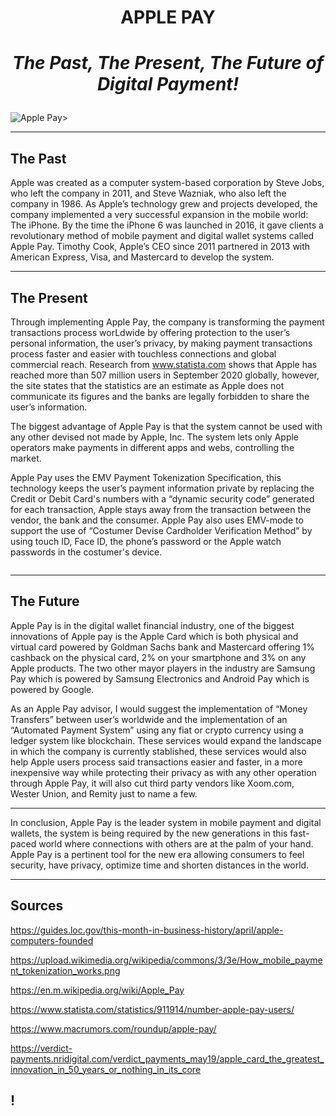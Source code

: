 # <p align="center"> **APPLE PAY**
  
# <p align="center"> *The Past, The Present, The Future of Digital Payment!*

![Apple Pay>](https://www.reuters.com/resizer/q2XiQG4hQEy7zDY8661RzZa5VbY=/1200x0/filters:quality(80)/cloudfront-us-east-2.images.arcpublishing.com/reuters/LU3DJC6JPRKQDNC2VXM6L3ZNO4.jpg)

---
  
## The Past
  
  Apple was created as a computer system-based corporation by Steve Jobs, who left the company in 2011, and Steve Wazniak, who also left the company in 1986. As Apple’s technology grew and projects developed, the company implemented a very successful expansion in the mobile world: The iPhone. By the time the iPhone 6 was launched in 2016, it gave clients a revolutionary method of mobile payment and digital wallet systems called Apple Pay. Timothy Cook, Apple’s CEO since 2011 partnered in 2013 with American Express, Visa, and Mastercard to develop the system.

---

## The Present
  
  Through implementing Apple Pay, the company is transforming the payment transactions process worLdwide by offering protection to the user’s personal information, the user’s privacy, by making payment transactions process faster and easier with touchless connections and global commercial reach. Research from www.statista.com shows that Apple has reached more than 507 million users in September 2020 globally, however, the site states that the statistics are an estimate as Apple does not communicate its figures and the banks are legally forbidden to share the user’s information.
  
The biggest advantage of Apple Pay is that the system cannot be used with any other devised not made by Apple, Inc. The system lets only Apple operators make payments in different apps and webs, controlling the market.
  
Apple Pay uses the EMV Payment Tokenization Specification, this technology keeps the user’s payment information private by replacing the Credit or Debit Card's numbers with a “dynamic security code” generated for each transaction, Apple stays away from the transaction between the vendor, the bank and the consumer. Apple Pay also uses EMV-mode to support the use of “Costumer Devise Cardholder Verification Method” by using touch ID, Face ID, the phone’s password or the Apple watch passwords in the costumer's device.

![<Tokenization>](<https://upload.wikimedia.org/wikipedia/commons/3/3e/How_mobile_payment_tokenization_works.png>)

---

## The Future
  
  Apple Pay is in the digital wallet financial industry, one of the biggest innovations of Apple pay is the Apple Card which is both physical and virtual card powered by Goldman Sachs bank and Mastercard offering 1% cashback on the physical card, 2% on your smartphone and 3% on any Apple products.
The two other mayor players in the industry are Samsung Pay which is powered by Samsung Electronics and Android Pay which is powered by Google.

  As an Apple Pay advisor, I would suggest the implementation of “Money Transfers” between user’s worldwide and the implementation of an “Automated Payment System” using any fiat or crypto currency using a ledger system like blockchain. These services would expand the landscape in which the company is currently stablished, these services would also help Apple users process said transactions easier and faster, in a more inexpensive way while protecting their privacy as with any other operation through Apple Pay, it will also cut third party vendors like Xoom.com, Wester Union, and Remity just to name a few.
  
---
  
  In conclusion, Apple Pay is the leader system in mobile payment and digital wallets, the system is being required by the new generations in this fast-paced world where connections with others are at the palm of your hand. Apple Pay is a pertinent tool for the new era allowing consumers to feel security, have privacy, optimize time and shorten distances in the world. 
  
---
  
## Sources
  
  https://guides.loc.gov/this-month-in-business-history/april/apple-computers-founded
  
  https://upload.wikimedia.org/wikipedia/commons/3/3e/How_mobile_payment_tokenization_works.png 
  
  https://en.m.wikipedia.org/wiki/Apple_Pay
  
  https://www.statista.com/statistics/911914/number-apple-pay-users/
  
  https://www.macrumors.com/roundup/apple-pay/
  
  https://verdict-payments.nridigital.com/verdict_payments_may19/apple_card_the_greatest_innovation_in_50_years_or_nothing_in_its_core
  
  ## !
  
